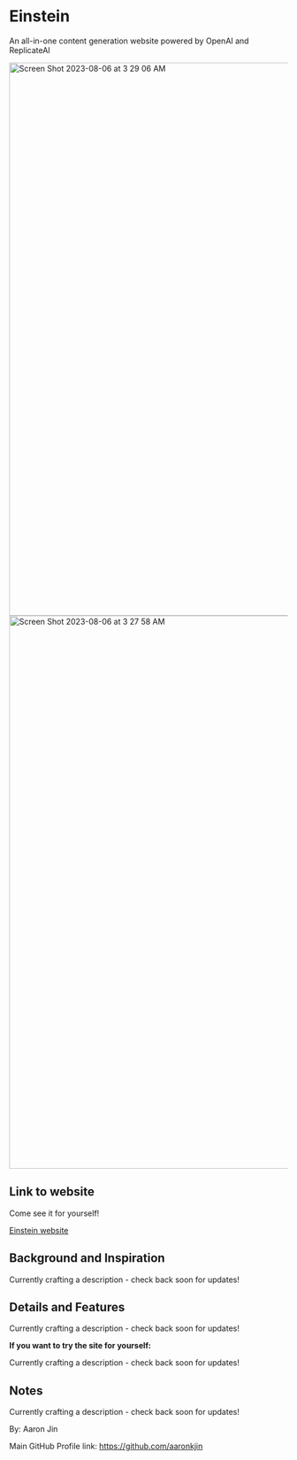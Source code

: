 # Einstein

An all-in-one content generation website powered by OpenAI and ReplicateAI

<img width="1000" alt="Screen Shot 2023-08-06 at 3 29 06 AM" src="https://github.com/aaronkjin/einstein/assets/58490258/ed47523f-9139-400e-af38-e71d57733e0d">

<img width="1000" alt="Screen Shot 2023-08-06 at 3 27 58 AM" src="https://github.com/aaronkjin/einstein/assets/58490258/be8f66bc-3287-49e2-ba14-0e71408c7a3a">

## Link to website

Come see it for yourself!

[Einstein website](https://ai-einstein.vercel.app/)

## Background and Inspiration

Currently crafting a description - check back soon for updates!

## Details and Features

Currently crafting a description - check back soon for updates!

**If you want to try the site for yourself:**

Currently crafting a description - check back soon for updates!

## Notes

Currently crafting a description - check back soon for updates!


By: Aaron Jin

Main GitHub Profile link: https://github.com/aaronkjin

